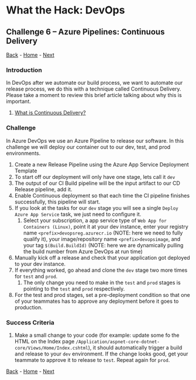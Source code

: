 # What the Hack: DevOps 

## Challenge 6 – Azure Pipelines: Continuous Delivery
[Back](challenge05.md) - [Home](../readme.md) - [Next](challenge07.md)

### Introduction

In DevOps after we automate our build process, we want to automate our release process, we do this with a technique called Continuous Delivery. Please take a moment to review this brief article talking about why this is important. 

1. [What is Continuous Delivery?](https://docs.microsoft.com/en-us/azure/devops/learn/what-is-continuous-delivery)

### Challenge

In Azure DevOps we use an Azure Pipeline to release our software. In this challenge we will deploy our container out to our dev, test, and prod environments. 

1. Create a new Release Pipeline using the Azure App Service Deployment Template
2. To start off our deployment will only have one stage, lets call it `dev`
3. The output of our CI Build pipeline will be the input artifact to our CD Release pipeline, add it. 
4. Enable Continuous deployment so that each time the CI pipeline finishes successfully, this pipeline will start. 
5. If you look at the tasks for our `dev` stage you will see a single `Deploy Azure App Service` task, we just need to configure it. 
   1. Select your subscription, a app service type of `Web App for Containers (Linux)`, point it at your dev instance, enter your registry name `<prefix>devopsreg.azurecr.io` (NOTE: here we need to fully qualify it), your image/repository name `<prefix>devopsimage`, and your tag `$(Build.BuildId)` (NOTE: here we are dynamically pulling the build number from Azure DevOps at run time)
6. Manually kick off a release and check that your application got deployed to your dev instance. 
7. If everything worked, go ahead and clone the `dev` stage two more times for `test` and `prod`.
   1. The only change you need to make in the `test` and `prod` stages is pointing to the `test` and `prod` respectively. 
8. For the test and prod stages, set a pre-deployment condition so that one of your teammates has to approve any deployment before it goes to production. 

### Success Criteria

1. Make a small change to your code (for example: update some fo the HTML on the Index page `/Application/aspnet-core-dotnet-core/Views/Home/Index.cshtml`), it should automatically trigger a build and release to your `dev` environment. If the change looks good, get your teammate to approve it to release to `test`. Repeat again for `prod`.
   
[Back](challenge05.md) - [Home](../readme.md) - [Next](challenge07.md)
